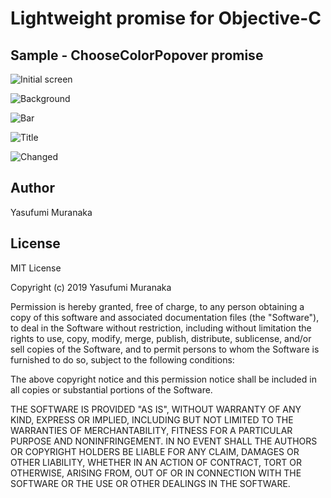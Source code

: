 # Lightweight promise for Objective-C

## Sample - ChooseColorPopover promise

![Initial screen](https://user-images.githubusercontent.com/33305925/59664681-77d0e900-91ec-11e9-915c-84acaf281a90.png)

![Background](https://user-images.githubusercontent.com/33305925/59664683-78697f80-91ec-11e9-83eb-3cd8d94772ea.png)

![Bar](https://user-images.githubusercontent.com/33305925/59664684-78697f80-91ec-11e9-880f-4a421fc77484.png)

![Title](https://user-images.githubusercontent.com/33305925/59664687-78697f80-91ec-11e9-98db-421b2e1fb4ce.png)

![Changed](https://user-images.githubusercontent.com/33305925/59664688-78697f80-91ec-11e9-87fd-442e19cd9119.png)

## Author

Yasufumi Muranaka

## License

MIT License

Copyright (c) 2019 Yasufumi Muranaka

Permission is hereby granted, free of charge, to any person obtaining a copy
of this software and associated documentation files (the "Software"), to deal
in the Software without restriction, including without limitation the rights
to use, copy, modify, merge, publish, distribute, sublicense, and/or sell
copies of the Software, and to permit persons to whom the Software is
furnished to do so, subject to the following conditions:

The above copyright notice and this permission notice shall be included in all
copies or substantial portions of the Software.

THE SOFTWARE IS PROVIDED "AS IS", WITHOUT WARRANTY OF ANY KIND, EXPRESS OR
IMPLIED, INCLUDING BUT NOT LIMITED TO THE WARRANTIES OF MERCHANTABILITY,
FITNESS FOR A PARTICULAR PURPOSE AND NONINFRINGEMENT. IN NO EVENT SHALL THE
AUTHORS OR COPYRIGHT HOLDERS BE LIABLE FOR ANY CLAIM, DAMAGES OR OTHER
LIABILITY, WHETHER IN AN ACTION OF CONTRACT, TORT OR OTHERWISE, ARISING FROM,
OUT OF OR IN CONNECTION WITH THE SOFTWARE OR THE USE OR OTHER DEALINGS IN THE
SOFTWARE.